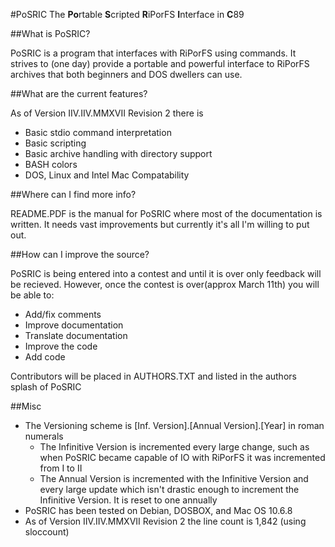 #PoSRIC
The **Po**rtable **S**cripted **R**iPorFS **I**nterface in **C**89

##What is PoSRIC?

PoSRIC is a program that interfaces with RiPorFS using commands. It strives to
(one day) provide a portable and powerful interface to RiPorFS archives that
both beginners and DOS dwellers can use.

##What are the current features?

As of Version IIV.IIV.MMXVII Revision 2 there is

 * Basic stdio command interpretation
 * Basic scripting
 * Basic archive handling with directory support
 * BASH colors
 * DOS, Linux and Intel Mac Compatability

##Where can I find more info?

README.PDF is the manual for PoSRIC where most of the documentation is written.
It needs vast improvements but currently it's all I'm willing to put out.

##How can I improve the source?

PoSRIC is being entered into a contest and until it is over only feedback will
be recieved. However, once the contest is over(approx March 11th) you will be
able to:

 * Add/fix comments
 * Improve documentation
 * Translate documentation
 * Improve the code
 * Add code

Contributors will be placed in AUTHORS.TXT and listed in the authors splash of
PoSRIC

##Misc

 * The Versioning scheme is [Inf. Version].[Annual Version].[Year] in roman
   numerals
     * The Infinitive Version is incremented every large change, such as when
     PoSRIC became capable of IO with RiPorFS it was incremented from I to II
     * The Annual Version is incremented with the Infinitive Version and every
       large update which isn't drastic enough to increment the Infinitive
       Version. It is reset to one annually
 * PoSRIC has been tested on Debian, DOSBOX, and Mac OS 10.6.8
 * As of Version IIV.IIV.MMXVII Revision 2 the line count is 1,842 (using
   sloccount)

